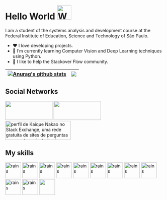 <h1 align="left">
    Hello World
    <img src="https://raw.githubusercontent.com/nixin72/nixin72/master/wave.gif" 
         alt="Waving hand animated gif"
         height="45"
         width="45" />
</h1>

I am a student of the systems analysis and development course at the Federal Institute of Education, Science and Technology of São Paulo.
- ❤️   I love developing projects.
- 🌱 I’m currently learning Computer Vision and Deep Learning techniques using Python.
- 🤝 I like to help the Stackover Flow community.


| <a href="https://github.com/anuraghazra/github-readme-stats"><img align="center" src="https://github-readme-stats.vercel.app/api?username=kaiquenakao&show_icons=true&include_all_commits=true&theme=highcontrast&hide_border=true" alt="Anurag's github stats" /></a> | <a href="https://github.com/anuraghazra/github-readme-stats"><img align="center" src="https://github-readme-stats.vercel.app/api/top-langs/?username=kaiquenakao&layout=compact&theme=highcontrast&hide_border=true" /></a> |
| ------------- | ------------- |


## Social Networks

 [<img src="https://img.shields.io/badge/linkedin-%230077B5.svg?&style=for-the-badge&logo=linkedin&logoColor=white" width="150" height="60" />](https://www.linkedin.com/in/kaique-nakao-5b25151ba/) [<img src = "https://img.shields.io/badge/instagram-%23E4405F.svg?&style=for-the-badge&logo=instagram&logoColor=white" width="150" height="60">](https://www.instagram.com/nakaokaique/) <a href="https://stackexchange.com/users/22404940"><img src="https://stackexchange.com/users/flair/22404940.png" width="208" height="60" alt="perfil de Kaique Nakao no Stack Exchange, uma rede gratuita de sites de perguntas e respostas orientadas &#224; comunidade" title="perfil de Kaique Nakao no Stack Exchange, uma rede gratuita de sites de perguntas e respostas orientadas &#224; comunidade"></a>
## My skills

<p float="left">
<img src="https://cdn.jsdelivr.net/gh/devicons/devicon/icons/python/python-original.svg" alt="rains" style="max-width:100%;" width=50x height=50px />
<img src="https://cdn.jsdelivr.net/gh/devicons/devicon/icons/django/django-original.svg" alt="rains" style="max-width:100%;" width=50x height=50px />
<img src="https://cdn.jsdelivr.net/gh/devicons/devicon/icons/numpy/numpy-original.svg" alt="rains" style="max-width:100%;" width=50x height=50px />
<img src="https://cdn.jsdelivr.net/gh/devicons/devicon/icons/pandas/pandas-original.svg" alt="rains" style="max-width:100%;" width=50x height=50px />
<img src="https://cdn.jsdelivr.net/gh/devicons/devicon/icons/mysql/mysql-original.svg" alt="rains" style="max-width:100%;" width=50x height=50px />
<img src="https://cdn.jsdelivr.net/gh/devicons/devicon/icons/javascript/javascript-original.svg" alt="rains" style="max-width:100%;" width=50x height=50px />
<img src="https://cdn.jsdelivr.net/gh/devicons/devicon/icons/html5/html5-original.svg" alt="rains" style="max-width:100%;" width=50x height=50px />
<img src="https://cdn.jsdelivr.net/gh/devicons/devicon/icons/css3/css3-original.svg" alt="rains" style="max-width:100%;" width=50x height=50px />
<img src="https://cdn.jsdelivr.net/gh/devicons/devicon/icons/bootstrap/bootstrap-original.svg" alt="rains" style="max-width:100%;" width=50x height=50px />
<img src="https://cdn.jsdelivr.net/gh/devicons/devicon/icons/trello/trello-plain-wordmark.svg" alt="rains" style="max-width:100%;" width=50x height=50px />
<img src="https://cdn.jsdelivr.net/gh/devicons/devicon/icons/php/php-original.svg" alt="rains" style="max-width:100%;" width=50x height=50px />
<img src="https://cdn.jsdelivr.net/gh/devicons/devicon/icons/jupyter/jupyter-original-wordmark.svg" width=50x height=50px />
</p>






